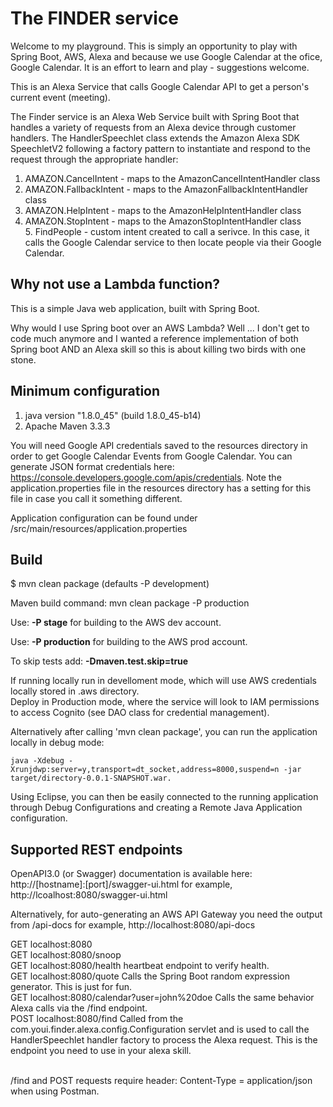 # The FINDER service

Welcome to my playground. This is simply an opportunity to play with Spring Boot, AWS, Alexa and because we use Google Calendar at the ofice, Google Calendar.  It is an effort to learn and play - suggestions welcome.

This is an Alexa Service that calls Google Calendar API to get a person's current event (meeting).

The Finder service is an Alexa Web Service built with Spring Boot that handles a variety of requests from an Alexa device through customer handlers. The HandlerSpeechlet class extends the Amazon Alexa SDK SpeechletV2 following a factory pattern to instantiate and respond to the request through the appropriate handler:

1. AMAZON.CancelIntent - maps to the AmazonCancelIntentHandler class
2. AMAZON.FallbackIntent - maps to the AmazonFallbackIntentHandler class
3. AMAZON.HelpIntent - maps to the AmazonHelpIntentHandler class
4. AMAZON.StopIntent - maps to the AmazonStopIntentHandler class
5. FindPeople - custom intent created to call a serivce.  In this case, it calls the Google Calendar service to then locate people via their Google Calendar.

## Why not use a Lambda function?

This is a simple Java web application, built with Spring Boot.

Why would I use Spring boot over an AWS Lambda? Well ... I don't get to code much anymore and I wanted a reference implementation of both Spring boot AND an Alexa skill so this is about killing two birds with one stone. 

## Minimum configuration

1. java version "1.8.0_45" (build 1.8.0_45-b14)
2. Apache Maven 3.3.3

You will need Google API credentials saved to the resources directory in order to get Google Calendar Events from Google Calendar. You can generate JSON format credentials here: https://console.developers.google.com/apis/credentials. Note the application.properties file in the resources directory has a setting for this file in case you call it something different.

Application configuration can be found under /src/main/resources/application.properties

## Build

$ mvn clean package (defaults -P development)

Maven build command: mvn clean package -P production</br>

Use: <strong>-P stage</strong> for building to the AWS dev account.</br>

Use: <strong>-P production</strong> for building to the AWS prod account.</br>

To skip tests add: <strong>-Dmaven.test.skip=true</strong></br>

If running locally run in develloment mode, which will use AWS credentials locally stored in .aws directory.</br>
Deploy in Production mode, where the service will look to IAM permissions to access Cognito (see DAO class for credential management).</br>

Alternatively after calling 'mvn clean package', you can run the application locally in debug mode: </br>

`java -Xdebug -Xrunjdwp:server=y,transport=dt_socket,address=8000,suspend=n -jar target/directory-0.0.1-SNAPSHOT.war. `

Using Eclipse, you can then be easily connected to the running application through Debug Configurations and creating a Remote Java Application configuration.</br>

## Supported REST endpoints

OpenAPI3.0 (or Swagger) documentation is available here: http://[hostname]:[port]/swagger-ui.html for example, http://lcoalhost:8080/swagger-ui.html

Alternatively, for auto-generating an AWS API Gateway you need the output from /api-docs for example, http://localhost:8080/api-docs

GET localhost:8080</br>
GET localhost:8080/snoop</br>
GET localhost:8080/health heartbeat endpoint to verify health.</br>
GET localhost:8080/quote Calls the Spring Boot random expression generator. This is just for fun.</br>
GET localhost:8080/calendar?user=john%20doe Calls the same behavior Alexa calls via the /find endpoint.</br>
POST localhost:8080/find Called from the com.youi.finder.alexa.config.Configuration servlet and is used to call the HandlerSpeechlet handler factory to process the Alexa request.  This is the endpoint you need to use in your alexa skill.</br>
</br>

/find and POST requests require header: Content-Type = application/json when using Postman.






